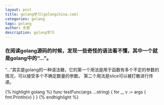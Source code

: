 ```yaml
---
layout: post
title: golang学习(golangchina.com)
categories: golang
tags: golang
author: 东邪
description: golang学习
---
```


### 在阅读golang源码的时候，发现一些奇怪的语法看不懂，其中一个就是golang中的“...”。
“...”其实是golang的一种语法糖，它的第一个用法是用于函数有多个不定的参数的情况，可以接受多个不确定数量的参数。
第二个用法是slice可以被打散进行传递。

{% highlight golang %}
func testFunc(args ...string) {
	for _, v := args {
		fmt.Println(v)
	}
}
{% endhighlight %}
